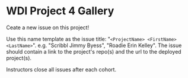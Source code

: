 # WDI Project 4 Gallery

Ceate a new issue on this project!

Use this name template as the issue title: "`<ProjectName> <FirstName> <LastName>`".  e.g. "Scribbl Jimmy Byess", "Roadie Erin Kelley".  The issue should contain a link to the project's repo(s) and the url to the deployed project(s).

Instructors close all issues after each cohort.